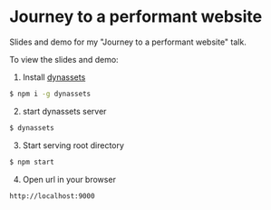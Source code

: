 # Journey to a performant website

Slides and demo for my "Journey to a performant website" talk. 

To view the slides and demo:

1. Install [dynassets](https://github.com/prashantpalikhe/dynassets)

```bash
$ npm i -g dynassets
```

2. start dynassets server

```bash
$ dynassets
```

3. Start serving root directory 

```bash
$ npm start
```

4. Open url in your browser

`http://localhost:9000`